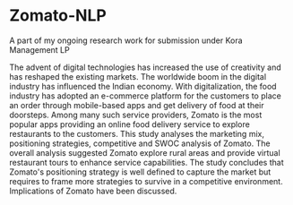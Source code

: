 # Zomato-NLP
A part of my ongoing research work for submission under Kora Management LP


The advent of digital technologies has increased the use of creativity and has reshaped the existing markets. The worldwide boom in the digital industry has influenced the Indian economy. With digitalization, the food industry has adopted an e-commerce platform for the customers to place an order through mobile-based apps and get delivery of food at their doorsteps. Among many such service providers, Zomato is the most popular apps providing an online food delivery service to explore restaurants to the customers. This study analyses the marketing mix, positioning strategies, competitive and SWOC analysis of Zomato. The overall analysis suggested Zomato explore rural areas and provide virtual restaurant tours to enhance service capabilities. The study concludes that Zomato's positioning strategy is well defined to capture the market but requires to frame more strategies to survive in a competitive environment. Implications of Zomato have been discussed.
